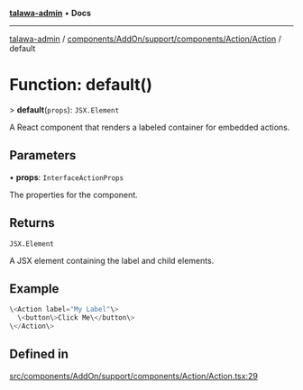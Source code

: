 [**talawa-admin**](../../../../../../../README.md) • **Docs**

***

[talawa-admin](../../../../../../../modules.md) / [components/AddOn/support/components/Action/Action](../README.md) / default

# Function: default()

\> **default**(`props`): `JSX.Element`

A React component that renders a labeled container for embedded actions.

## Parameters

• **props**: `InterfaceActionProps`

The properties for the component.

## Returns

`JSX.Element`

A JSX element containing the label and child elements.

## Example

```ts
\<Action label="My Label"\>
  \<button\>Click Me\</button\>
\</Action\>
```

## Defined in

[src/components/AddOn/support/components/Action/Action.tsx:29](https://github.com/PalisadoesFoundation/talawa-admin/blob/7496bb3a4c3730e7e3caee73f8bf91c3031e4ae6/src/components/AddOn/support/components/Action/Action.tsx#L29)
